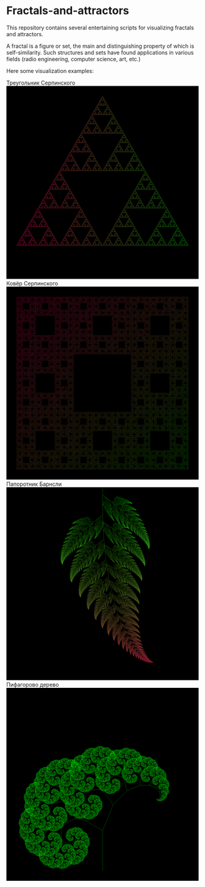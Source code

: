 # Fractals-and-attractors
 This repository contains several entertaining scripts for visualizing fractals and attractors.
 
 A fractal is a figure or set, the main and distinguishing property of which is self-similarity. Such structures and sets have found applications in various fields (radio engineering, computer science, art, etc.)
 
  Here some visualization examples:
  
  Треугольник Серпинского
 ![there must be a fractal](https://github.com/Kyrylo-Kotelevets/Fractals-and-attractors/blob/master/examples/Треугольник_Серпинского.png)
 Ковёр Серпинского
 ![there must be a fractal](https://github.com/Kyrylo-Kotelevets/Fractals-and-attractors/blob/master/examples/Ковёр_Серпинского.png)
 Папоротник Барнсли
 ![there must be a fractal](https://github.com/Kyrylo-Kotelevets/Fractals-and-attractors/blob/master/examples/Папоротник_Барнсли.png)
 Пифагорово дерево
 ![there must be a fractal](https://github.com/Kyrylo-Kotelevets/Fractals-and-attractors/blob/master/examples/Пифагорово_дерево.png)

